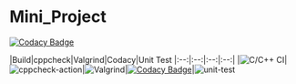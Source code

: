 # Mini_Project

[![Codacy Badge](https://api.codacy.com/project/badge/Grade/1f619ad679f0446d86b6e49820450081)](https://app.codacy.com/gh/stepin104570/Mini_Project?utm_source=github.com&utm_medium=referral&utm_content=stepin104570/Mini_Project&utm_campaign=Badge_Grade)

|Build|cppcheck|Valgrind|Codacy|Unit Test
|:--:|:--:|:--:|:--:|
|![C/C++ CI](https://github.com/stepin104570/Mini_Project/workflows/C/C++%20CI/badge.svg?branch=main)|![cppcheck-action](https://github.com/stepin104570/Mini_Project/workflows/cppcheck-action/badge.svg?branch=main)|![Valgrind](https://github.com/stepin104570/Mini_Project/workflows/Valgrind/badge.svg?branch=main)|[![Codacy Badge](https://api.codacy.com/project/badge/Grade/1f619ad679f0446d86b6e49820450081)](https://app.codacy.com/gh/stepin104570/Mini_Project?utm_source=github.com&utm_medium=referral&utm_content=stepin104570/Mini_Project&utm_campaign=Badge_Grade)|![unit-test](https://github.com/stepin104570/Mini_Project/workflows/unit-test/badge.svg?branch=main)
